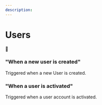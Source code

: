 ```yaml
---
description:
---
```


# Users

🚩

### "When a new user is created"

Triggered when a new User is created.

### "When a user is activated"

Triggered when a user account is activated.
